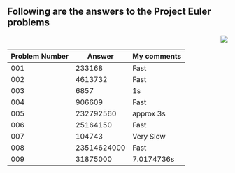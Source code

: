 <h2>Following are the answers to the Project Euler problems</h2>

<div align=right>
    <img src="imgs/runtime.py">
</div>

| Problem Number | Answer | My comments |
| --- | --- | --- |
| 001 | 233168 | Fast |
| 002 | 4613732 | Fast |
| 003 | 6857 | 1s |
| 004 | 906609 | Fast |
| 005 | 232792560 | approx 3s |
| 006 | 25164150 | Fast |
| 007 | 104743 | Very Slow |
| 008 | 23514624000 | Fast |
| 009 | 31875000 | 7.0174736s |

